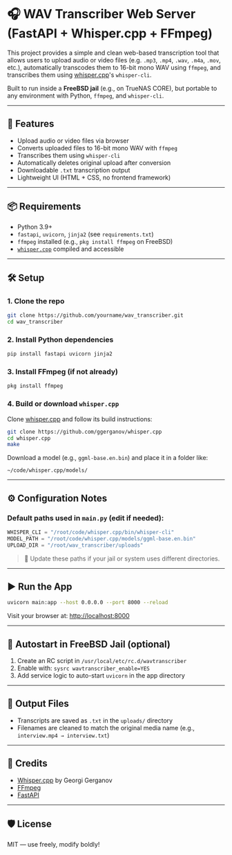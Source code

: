 # 🎧 WAV Transcriber Web Server (FastAPI + Whisper.cpp + FFmpeg)

This project provides a simple and clean web-based transcription tool that allows users to upload audio or video files (e.g. `.mp3`, `.mp4`, `.wav`, `.m4a`, `.mov`, etc.), automatically transcodes them to 16-bit mono WAV using `ffmpeg`, and transcribes them using [whisper.cpp](https://github.com/ggerganov/whisper.cpp)'s `whisper-cli`.

Built to run inside a **FreeBSD jail** (e.g., on TrueNAS CORE), but portable to any environment with Python, `ffmpeg`, and `whisper-cli`.

---

## 🚀 Features

- Upload audio or video files via browser
- Converts uploaded files to 16-bit mono WAV with `ffmpeg`
- Transcribes them using `whisper-cli`
- Automatically deletes original upload after conversion
- Downloadable `.txt` transcription output
- Lightweight UI (HTML + CSS, no frontend framework)

---

## 📦 Requirements

- Python 3.9+
- `fastapi`, `uvicorn`, `jinja2` (see `requirements.txt`)
- `ffmpeg` installed (e.g., `pkg install ffmpeg` on FreeBSD)
- [`whisper.cpp`](https://github.com/ggerganov/whisper.cpp) compiled and accessible

---

## 🛠 Setup

### 1. Clone the repo

```sh
git clone https://github.com/yourname/wav_transcriber.git
cd wav_transcriber
```

### 2. Install Python dependencies

```sh
pip install fastapi uvicorn jinja2
```

### 3. Install FFmpeg (if not already)

```sh
pkg install ffmpeg
```

### 4. Build or download `whisper.cpp`

Clone [whisper.cpp](https://github.com/ggerganov/whisper.cpp) and follow its build instructions:

```sh
git clone https://github.com/ggerganov/whisper.cpp
cd whisper.cpp
make
```

Download a model (e.g., `ggml-base.en.bin`) and place it in a folder like:

```
~/code/whisper.cpp/models/
```

---

## ⚙ Configuration Notes

### Default paths used in `main.py` (edit if needed):

```python
WHISPER_CLI = "/root/code/whisper.cpp/bin/whisper-cli"
MODEL_PATH = "/root/code/whisper.cpp/models/ggml-base.en.bin"
UPLOAD_DIR = "/root/wav_transcriber/uploads"
```

> 🔧 Update these paths if your jail or system uses different directories.

---

## ▶ Run the App

```sh
uvicorn main:app --host 0.0.0.0 --port 8000 --reload
```

Visit your browser at: [http://localhost:8000](http://localhost:8000)

---

## 🧼 Autostart in FreeBSD Jail (optional)

1. Create an RC script in `/usr/local/etc/rc.d/wavtranscriber`
2. Enable with: `sysrc wavtranscriber_enable=YES`
3. Add service logic to auto-start `uvicorn` in the app directory

---

## 📁 Output Files

- Transcripts are saved as `.txt` in the `uploads/` directory
- Filenames are cleaned to match the original media name (e.g., `interview.mp4 → interview.txt`)

---

## 🙌 Credits

- [Whisper.cpp](https://github.com/ggerganov/whisper.cpp) by Georgi Gerganov
- [FFmpeg](https://ffmpeg.org/)
- [FastAPI](https://fastapi.tiangolo.com/)

---

## 🛡 License

MIT — use freely, modify boldly!
